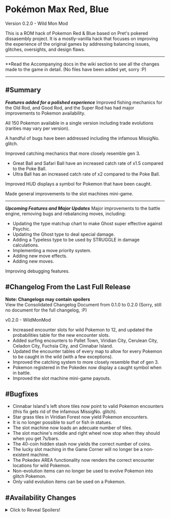  # Pokémon Max Red, Blue
 
Version 0.2.0 - Wild Mon Mod

This is a ROM hack of Pokemon Red & Blue based on Pret's pokered dissasembly project. It is a mostly-vanilla hack that focuses on improving the experience of the original games by addressing balancing issues, glitches, oversights, and design flaws.

*********************************************************************************************************************************
**Read the Accompanying docs in the wiki section to see all the changes made to the game in detail.
(No files have been added yet, sorry :P)
*********************************************************************************************************************************

#Summary
-----------
***Features added for a polished experience***
Improved fishing mechanics for the Old Rod, and Good Rod, and the Super Rod has had major improvements to Pokemon availability.

All 150 Pokemon available in a single version including trade evolutions (rarities may vary per version).

A handful of bugs have been addressed including the infamous MissigNo. glitch.

Improved catching mechanics that more closely resemble gen 3.
 - Great Ball and Safari Ball have an increased catch rate of x1.5 compared to the Poke Ball.
 - Ultra Ball has an increased catch rate of x2 compared to the Poke Ball.

Improved HUD displays a symbol for Pokemon that have been caught.

Made general improvements to the slot machines mini-game.

---  
***Upcoming Features and Major Updates***
Major improvements to the battle engine, removing bugs and rebalancing moves, including:
 - Updating the type matchup chart to make Ghost super effective against Psychic.
 - Updating the Ghost type to deal special damage.
 - Adding a Typeless type to be used by STRUGGLE in damage calculations.
 - Implementing a move priority system.
 - Adding new move effects.
 - Adding new moves.

Improving debugging features.

#Changelog From the Last Full Release
-----------
**Note: Changelogs may contain spoilers**  
View the Consolidated Changelog Document from 0.1.0 to 0.2.0 (Sorry, still no document for the full changelog, :P)

v0.2.0 - WildMonMod
 - Increased encounter slots for wild Pokemon to 12, and updated the probabilities table for the new encounter slots.
 - Added surfing encounters to Pallet Town, Viridian City, Cerulean City, Celadon City, Fuchsia City, and Cinnabar Island.
 - Updated the encounter tables of every map to allow for every Pokemon to be caught in the wild (with a few exceptions).
 - Improved the catching system to more closely resemble that of gen 3.
 - Pokemon registered in the Pokedex now display a caught symbol when in battle.
 - Improved the slot machine mini-game payouts.

#Bugfixes
-----------

 - Cinnabar Island's left shore tiles now point to valid Pokemon encounters (this fix gets rid of the infamous MissigNo. glitch).
 - Star grass tiles in Viridian Forest now yield Pokemon encounters.
 - It is no longer possible to surf or fish in statues.
 - The slot machine now loads an adecuate number of tiles.
 - The slot machine's middle and right wheel now stop when they should when you get 7s/bars.
 - The 40-coin hidden stash now yields the correct number of coins.
 - The lucky slot maching in the Game Corner will no longer be a non-existent machine.
 - The Pokedex AREA functionality now renders the correct encounter locations for wild Pokemon.
 - Non-evolution items can no longer be used to evolve Pokemon into glitch Pokemon.
 - Only valid evolution items can be used on a Pokemon.

#Availability Changes
---------------------
<details>
  <summary>Click to Reveal Spoilers!</summary>

  #Added encounter locations for the following Pokemon:
   - Bulbasaur on Route 10, Route 21, and Safari Zone
   - Charmander in Rock Tunnel, Route 21, and Safari Zone
   - Squirtle on Route 10, Route 21, Safari Zone, Pallet Town, and Viridian City
   - Ekans on Route 4 in Pokemon Blue, Sandshrew on Route 4 in Pokemon Red
   - Vulpix on Route 8 in Pokemon Red, Growlithe on Route 8 in Pokemon Blue
   - Oddish on Route 24 in Pokemon Blue, Bellsprout on Route 24 in Pokemon Red
   - Meowth on Route 5 in Pokemon Red, Mankey on Route 5 in Pokemon Blue
   - Farfetch'd on Route 16, Route 17, Route 18, and Safari Zone
   - Hitmonlee and Hitmonchan in Victory Road
   - Lickitung on Route 11, and Safari Zone
   - Mr. Mime on Route 7
   - Scyther on Route 15, and Safari Zone in Blue
   - Jynx in Safari Zone, and Seafoam Islands
   - Electabuzz in Safari Zone, and Power Plant in Blue
   - Magmar in Safari Zone, and Pokemon Mansion in Red
   - Pinsir on Route 15, and Safari Zone in Red
   - Lapras in Safari Zone and Seafoam Islands
   - Eevee on Route 3, and Safari Zone
   - Omanyte and Kabuto in Cerulean Cave
   - Aerodactyl in Cerulean Cave

  #Trade evolutions now evolve by level-up.
   - Kadabra: Evolves into Alakazam at Lv. 42
   - Machoke: Evolves into Machamp at Lv. 38
   - Graveler: Evolves into Golem at Lv. 40
   - Haunter: Evolves into Gengar at Lv. 40

</details>
